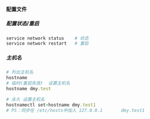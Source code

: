 #### 配置文件

##### 配置状态/重启
```ruby
service network status    # 状态
service network restart   # 重启
```

##### 主机名
```ruby
# 列出主机名
hostname
# 临时(重启失效)  设置主机名
hostname dmy.test

# 永久 设置主机名
hostnamectl set-hostname dmy.test1
# PS：同步在 /etc/hosts中加入 127.0.0.1       dmy.test1
```
